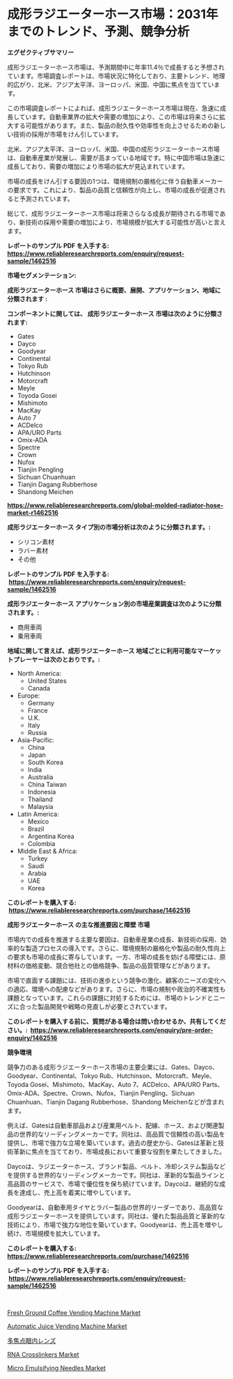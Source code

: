 <p><h1>成形ラジエーターホース市場：2031年までのトレンド、予測、競争分析</h1></p><p><strong>エグゼクティブサマリー</strong></p>
<p><p>成形ラジエーターホース市場は、予測期間中に年率11.4％で成長すると予想されています。市場調査レポートは、市場状況に特化しており、主要トレンド、地理的広がり、北米、アジア太平洋、ヨーロッパ、米国、中国に焦点を当てています。</p><p>この市場調査レポートによれば、成形ラジエーターホース市場は現在、急速に成長しています。自動車業界の拡大や需要の増加により、この市場は将来さらに拡大する可能性があります。また、製品の耐久性や効率性を向上させるための新しい技術の採用が市場をけん引しています。</p><p>北米、アジア太平洋、ヨーロッパ、米国、中国の成形ラジエーターホース市場は、自動車産業が発展し、需要が高まっている地域です。特に中国市場は急速に成長しており、需要の増加により市場の拡大が見込まれています。</p><p>市場の成長をけん引する要因の1つは、環境規制の厳格化に伴う自動車メーカーの要求です。これにより、製品の品質と信頼性が向上し、市場の成長が促進されると予測されています。</p><p>総じて、成形ラジエーターホース市場は将来さらなる成長が期待される市場であり、新技術の採用や需要の増加により、市場規模が拡大する可能性が高いと言えます。</p></p>
<p><strong>レポートのサンプル PDF を入手する: <a href="https://www.reliableresearchreports.com/enquiry/request-sample/1462516">https://www.reliableresearchreports.com/enquiry/request-sample/1462516</a></strong></p>
<p><strong>市場セグメンテーション:</strong></p>
<p><strong> 成形ラジエーターホース 市場はさらに概要、展開、アプリケーション、地域に分類されます :</strong></p>
<p><strong>コンポーネントに関しては、 成形ラジエーターホース 市場は次のように分類されます: &nbsp;</strong></p>
<p><ul><li>Gates</li><li>Dayco</li><li>Goodyear</li><li>Continental</li><li>Tokyo Rub</li><li>Hutchinson</li><li>Motorcraft</li><li>Meyle</li><li>Toyoda Gosei</li><li>Mishimoto</li><li>MacKay</li><li>Auto 7</li><li>ACDelco</li><li>APA/URO Parts</li><li>Omix-ADA</li><li>Spectre</li><li>Crown</li><li>Nufox</li><li>Tianjin Pengling</li><li>Sichuan Chuanhuan</li><li>Tianjin Dagang Rubberhose</li><li>Shandong Meichen</li></ul></p>
<p><strong><a href="https://www.reliableresearchreports.com/global-molded-radiator-hose-market-r1462516">https://www.reliableresearchreports.com/global-molded-radiator-hose-market-r1462516</a></strong></p>
<p><strong> 成形ラジエーターホース タイプ別の市場分析は次のように分類されます。:</strong></p>
<p><ul><li>シリコン素材</li><li>ラバー素材</li><li>その他</li></ul></p>
<p><strong>レポートのサンプル PDF を入手する: &nbsp;<a href="https://www.reliableresearchreports.com/enquiry/request-sample/1462516">https://www.reliableresearchreports.com/enquiry/request-sample/1462516</a></strong></p>
<p><strong> 成形ラジエーターホース アプリケーション別の市場産業調査は次のように分類されます。:</strong></p>
<p><ul><li>商用車両</li><li>乗用車両</li></ul></p>
<p><strong>地域に関して言えば、成形ラジエーターホース 地域ごとに利用可能なマーケットプレーヤーは次のとおりです。:</strong></p>
<p><ul>
    <li>
        North America:
        <ul>
            <li>United States</li>
            <li>Canada</li>
        </ul>
    </li>
    <li>
        Europe:
        <ul>
            <li>Germany</li>
            <li>France</li>
            <li>U.K.</li>
            <li>Italy</li>
            <li>Russia</li>
        </ul>
    </li>
    <li>
        Asia-Pacific:
        <ul>
            <li>China</li>
            <li>Japan</li>
            <li>South Korea</li>
            <li>India</li>
            <li>Australia</li>
            <li>China Taiwan</li>
            <li>Indonesia</li>
            <li>Thailand</li>
            <li>Malaysia</li>
        </ul>
    </li>
    <li>
        Latin America:
        <ul>
            <li>Mexico</li>
            <li>Brazil</li>
            <li>Argentina Korea</li>
            <li>Colombia</li>
        </ul>
    </li>
    <li>
        Middle East & Africa:
        <ul>
            <li>Turkey</li>
            <li>Saudi</li>
            <li>Arabia</li>
            <li>UAE</li>
            <li>Korea</li>
        </ul>
    </li>
    </ul></p>
<p><strong>このレポートを購入する: &nbsp;<a href="https://www.reliableresearchreports.com/purchase/1462516">https://www.reliableresearchreports.com/purchase/1462516</a></strong></p>
<p><strong>成形ラジエーターホース の主な推進要因と障壁 市場</strong></p>
<p><p>市場内での成長を推進する主要な要因は、自動車産業の成長、新技術の採用、効率的な製造プロセスの導入です。さらに、環境規制の厳格化や製品の耐久性向上の要求も市場の成長に寄与しています。一方、市場の成長を妨げる障壁には、原材料の価格変動、競合他社との価格競争、製品の品質管理などがあります。</p><p>市場で直面する課題には、技術の進歩という競争の激化、顧客のニーズの変化への適応、環境への配慮などがあります。さらに、市場の規制や政治的不確実性も課題となっています。これらの課題に対処するためには、市場のトレンドとニーズに合った製品開発や戦略の見直しが必要とされています。</p></p>
<p><strong>このレポートを購入する前に、質問がある場合は問い合わせるか、共有してください。:&nbsp; <a href="https://www.reliableresearchreports.com/enquiry/pre-order-enquiry/1462516">https://www.reliableresearchreports.com/enquiry/pre-order-enquiry/1462516</a></strong></p>
<p><strong>競争環境</strong></p>
<p><p>競争力のある成形ラジエーターホース市場の主要企業には、Gates、Dayco、Goodyear、Continental、Tokyo Rub、Hutchinson、Motorcraft、Meyle、Toyoda Gosei、Mishimoto、MacKay、Auto 7、ACDelco、APA/URO Parts、Omix-ADA、Spectre、Crown、Nufox、Tianjin Pengling、Sichuan Chuanhuan、Tianjin Dagang Rubberhose、Shandong Meichenなどが含まれます。</p><p>例えば、Gatesは自動車部品および産業用ベルト、配線、ホース、および関連製品の世界的なリーディングメーカーです。同社は、高品質で信頼性の高い製品を提供し、市場で強力な立場を築いています。過去の歴史から、Gatesは革新と技術革新に焦点を当てており、市場成長において重要な役割を果たしてきました。</p><p>Daycoは、ラジエーターホース、ブランド製品、ベルト、冷却システム製品などを提供する世界的なリーディングメーカーです。同社は、革新的な製品ラインと高品質のサービスで、市場で優位性を保ち続けています。Daycoは、継続的な成長を達成し、売上高を着実に増やしています。</p><p>Goodyearは、自動車用タイヤとラバー製品の世界的リーダーであり、高品質な成形ラジエーターホースを提供しています。同社は、優れた製品品質と革新的な技術により、市場で強力な地位を築いています。Goodyearは、売上高を増やし続け、市場規模を拡大しています。</p></p>
<p><strong>このレポートを購入する: &nbsp; <a href="https://www.reliableresearchreports.com/purchase/1462516">https://www.reliableresearchreports.com/purchase/1462516</a></strong></p>
<p><strong>レポートのサンプル PDF を入手する: &nbsp;<a href="https://www.reliableresearchreports.com/enquiry/request-sample/1462516">https://www.reliableresearchreports.com/enquiry/request-sample/1462516</a></strong><strong></strong></p>
<p>&nbsp;</p>
<p><p><a href="https://github.com/singletonthaxterkelliehr2df/Market-Research-Report-List-2/blob/main/fresh-ground-coffee-vending-machine-market.md">Fresh Ground Coffee Vending Machine Market</a></p><p><a href="https://github.com/kufem1/Market-Research-Report-List-2/blob/main/automatic-juice-vending-machine-market.md">Automatic Juice Vending Machine Market</a></p><p><a href="https://github.com/zoetazuur/Market-Research-Report-List-1/blob/main/356557030057.md">多焦点眼内レンズ</a></p><p><a href="https://www.linkedin.com/pulse/rna-crosslinkers-market-size-cagr-trends-2024-2030-manifest-market-lpize?trackingId=nOJiyPzKKnZy%2BhHJprCC%2Bw%3D%3D">RNA Crosslinkers Market</a></p><p><a href="https://www.linkedin.com/pulse/micro-emulsifying-needles-market-exploring-share-trends-oejae?trackingId=3EIJKzzqOB0Dcj6Ahlvc8Q%3D%3D">Micro Emulsifying Needles Market</a></p></p>